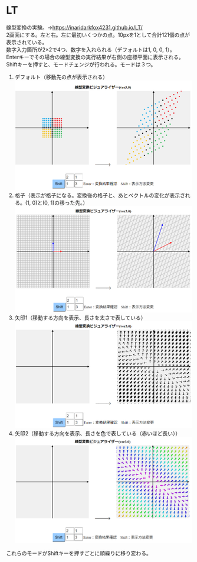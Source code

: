 # LT  
線型変換の実験。→https://inaridarkfox4231.github.io/LT/  
2画面にする。左と右。左に最初いくつかの点。10pxを1として合計121個の点が表示されている。  
数字入力箇所が2×2で4つ、数字を入れられる（デフォルトは1, 0, 0, 1）。  
Enterキーでその場合の線型変換の実行結果が右側の座標平面に表示される。  
Shiftキーを押すと、モードチェンジが行われる。モードは３つ。  
1. デフォルト（移動先の点が表示される）  
![sampleimage](https://github.com/inaridarkfox4231/LT/blob/gh-pages/images/sample_0.PNG)
2. 格子（表示が格子になる。変換後の格子と、あとベクトルの変化が表示される。(1, 0)と(0, 1)の移った先。）  
![sampleimage](https://github.com/inaridarkfox4231/LT/blob/gh-pages/images/sample_1.PNG)
3. 矢印1（移動する方向を表示、長さを太さで表している）  
![sampleimage](https://github.com/inaridarkfox4231/LT/blob/gh-pages/images/sample_2.PNG)
4. 矢印2（移動する方向を表示、長さを色で表している（赤いほど長い））
![sampleimage](https://github.com/inaridarkfox4231/LT/blob/gh-pages/images/sample_3.PNG)

これらのモードがShiftキーを押すごとに順繰りに移り変わる。
